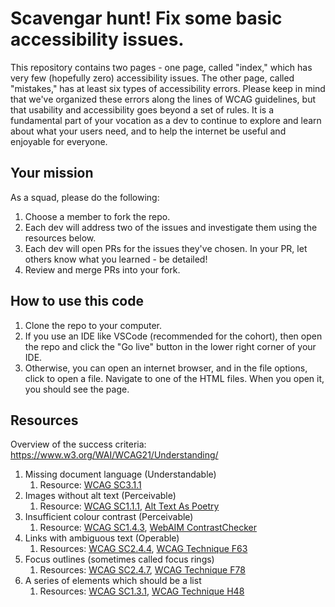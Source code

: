 # Scavengar hunt! Fix some basic accessibility issues.
This repository contains two pages - one page, called "index," which has very few (hopefully zero) accessibility issues. The other page, called "mistakes," has at least six types of accessibility errors. Please keep in mind that we've organized these errors along the lines of WCAG guidelines, but that usability and accessibility goes beyond a set of rules. It is a fundamental part of your vocation as a dev to continue to explore and learn about what your users need, and to help the internet be useful and enjoyable for everyone.

## Your mission
As a squad, please do the following:
1. Choose a member to fork the repo.
1. Each dev will address two of the issues and investigate them using the resources below.
1. Each dev will open PRs for the issues they've chosen. In your PR, let others know what you learned - be detailed!
1. Review and merge PRs into your fork.

## How to use this code
1. Clone the repo to your computer.
1. If you use an IDE like VSCode (recommended for the cohort), then open the repo and click the "Go live" button in the lower right corner of your IDE.
1. Otherwise, you can open an internet browser, and in the file options, click to open a file. Navigate to one of the HTML files. When you open it, you should see the page.

## Resources
Overview of the success criteria: https://www.w3.org/WAI/WCAG21/Understanding/

1. Missing document language (Understandable)
    1. Resource: [WCAG SC3.1.1](https://www.w3.org/WAI/WCAG21/Understanding/language-of-page)
2. Images without alt text (Perceivable)
    1. Resource: [WCAG SC1.1.1](https://www.w3.org/WAI/WCAG22/Understanding/non-text-content.html), [Alt Text As Poetry](https://alt-text-as-poetry.net/)
3. Insufficient colour contrast (Perceivable) 
    1. Resource: [WCAG SC1.4.3](https://www.w3.org/WAI/WCAG21/Understanding/contrast-minimum), [WebAIM ContrastChecker](https://webaim.org/resources/contrastchecker/)
4. Links with ambiguous text (Operable)
    1. Resources: [WCAG SC2.4.4](https://www.w3.org/WAI/WCAG21/Understanding/link-purpose-in-context), [WCAG Technique F63](https://www.w3.org/WAI/WCAG21/Techniques/failures/F63)
5. Focus outlines (sometimes called focus rings)
    1. Resources: [WCAG SC2.4.7](https://www.w3.org/WAI/WCAG21/Understanding/focus-visible), [WCAG Technique F78](https://www.w3.org/WAI/WCAG21/Techniques/failures/F78)
6. A series of elements which should be a list
    1. Resources: [WCAG SC1.3.1](https://www.w3.org/WAI/WCAG21/Understanding/info-and-relationships), [WCAG Technique H48](https://www.w3.org/WAI/WCAG21/Techniques/html/H48)